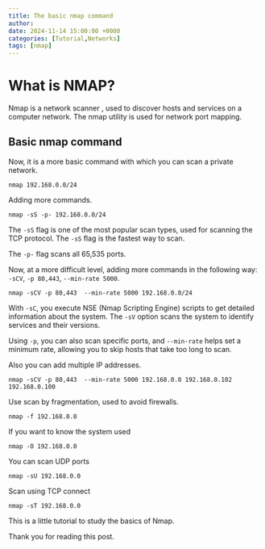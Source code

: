 ```yaml
---
title: The basic nmap command
author: 
date: 2024-11-14 15:00:00 +0000
categories: [Tutorial,Networks]
tags: [nmap]
---
```

# What is NMAP?

Nmap is a network scanner , used to discover hosts and services on a computer network. The nmap utility is  used for network port mapping.

## Basic nmap command

Now, it is a more basic command with which you can scan a private network.

```
nmap 192.168.0.0/24
```

Adding more commands.

```
nmap -sS -p- 192.168.0.0/24
```

The `-sS` flag is one of the most popular scan types, used for scanning the TCP protocol. The `-sS` flag is the fastest way to scan.

The `-p-` flag scans all 65,535 ports.

Now, at a more difficult level, adding more commands in the following way: `-sCV`, `-p 80,443`, `--min-rate 5000`.

```
nmap -sCV -p 80,443  --min-rate 5000 192.168.0.0/24
```
With `-sC`, you execute NSE (Nmap Scripting Engine) scripts to get detailed information about the system. The `-sV` option scans the system to identify services and their versions.

Using `-p`, you can also scan specific ports, and `--min-rate` helps set a minimum rate, allowing you to skip hosts that take too long to scan.

Also you can add multiple IP addresses.
```
nmap -sCV -p 80,443  --min-rate 5000 192.168.0.0 192.168.0.102 192.168.0.100
```

Use scan by fragmentation, used to avoid firewalls.
```
nmap -f 192.168.0.0
```

If you want to know the system used
```
nmap -O 192.168.0.0
```

You can scan UDP ports
```
nmap -sU 192.168.0.0 
```

Scan using TCP connect
```
nmap -sT 192.168.0.0 
```


This is a little tutorial to study the basics of Nmap.

Thank you for reading this post.